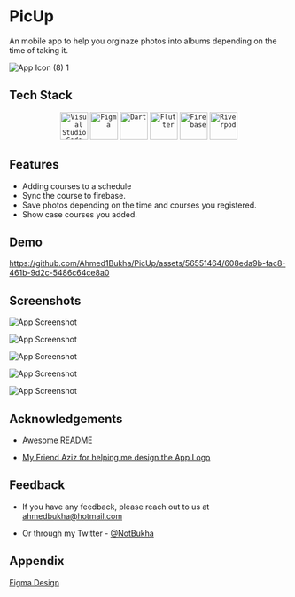 
# PicUp

An mobile app to help you orginaze photos into albums depending on the time of taking it. 


![App Icon (8) 1](https://github.com/Ahmed1Bukha/PicUp/assets/56551464/789efd3b-87ca-4e9d-8d93-c15e33d5a6df)




## Tech Stack

<div align="center">
	<code><img width="50" src="https://user-images.githubusercontent.com/25181517/192108891-d86b6220-e232-423a-bf5f-90903e6887c3.png" alt="Visual Studio Code" title="Visual Studio Code"/></code>
	<code><img width="50" src="https://user-images.githubusercontent.com/25181517/189715289-df3ee512-6eca-463f-a0f4-c10d94a06b2f.png" alt="Figma" title="Figma"/></code>
	<code><img width="50" src="https://user-images.githubusercontent.com/25181517/186150304-1568ffdf-4c62-4bdc-9cf1-8d8efcea7c5b.png" alt="Dart" title="Dart"/></code>
	<code><img width="50" src="https://user-images.githubusercontent.com/25181517/186150365-da1eccce-6201-487c-8649-45e9e99435fd.png" alt="Flutter" title="Flutter"/></code>
	<code><img width="50" src="https://user-images.githubusercontent.com/25181517/189716855-2c69ca7a-5149-4647-936d-780610911353.png" alt="Firebase" title="Firebase"/></code>
    	<code><img width="50" src="https://media.discordapp.net/attachments/817968941467959316/1232564033916239872/logo_1_1.png?ex=6629ea35&is=662898b5&hm=ac0a2d30b697ba79b225c959f8938c9934a50d6fb39214da8bec9d4d1721c117&=&format=webp&quality=lossless" alt="Riverpod" title="Riverpod"/></code>
</div>

## Features

- Adding courses to a schedule
- Sync the course to firebase.
- Save photos depending on the time and courses you registered.
- Show case courses you added.


## Demo

https://github.com/Ahmed1Bukha/PicUp/assets/56551464/608eda9b-fac8-461b-9d2c-5486c64ce8a0


## Screenshots

![App Screenshot](https://media.discordapp.net/attachments/1189505783357001781/1232945152155455528/Screenshot_20240425_094329.jpg?ex=662b4d27&is=6629fba7&hm=1ec27db8ae469142f0a5842725965e1fa1b2b20a76ff463f699436f35807882d&=&format=webp&width=550&height=1192)

![App Screenshot](https://media.discordapp.net/attachments/1189505783357001781/1232945152960761856/Screenshot_20240425_094302.jpg?ex=662b4d27&is=6629fba7&hm=79e6b15c6e99aa9cdd5cb03c06dd71378889ffd22d3274530314ce010d6ae0d7&=&format=webp&width=550&height=1192)

![App Screenshot](https://media.discordapp.net/attachments/1189505783357001781/1232945153216479365/Screenshot_20240425_094220.jpg?ex=662b4d27&is=6629fba7&hm=4e27ab56e37482c3b54d2b9496b5ece8431f76a00379801f37fbfb033e70ca3f&=&format=webp&width=550&height=1192)

![App Screenshot](https://media.discordapp.net/attachments/1189505783357001781/1232945152692060170/Screenshot_20240425_094311.jpg?ex=662b4d27&is=6629fba7&hm=4470a052208021038466928ded15b8138aa34b55b3f0868b05cce10b520431bf&=&format=webp&width=550&height=800)

![App Screenshot](https://media.discordapp.net/attachments/1189505783357001781/1232945152394395689/Screenshot_20240425_094316.jpg?ex=662b4d27&is=6629fba7&hm=5bad73554db2b1d31e641928c78c25b3396606b793f257f567dc5733cdaf2a8d&=&format=webp&width=550&height=800)

## Acknowledgements


 - [Awesome README](https://github.com/matiassingers/awesome-readme)

 - [My Friend Aziz for helping me design the App Logo](https://github.com/azizbo50)

## Feedback

- If you have any feedback, please reach out to us at ahmedbukha@hotmail.com

- Or through my Twitter  - [@NotBukha](https://twitter.com/NotBukha)


## Appendix

[Figma Design](https://www.figma.com/file/quepmfuMFi78nscyHI77pH/Main?type=design&node-id=0%3A1&mode=design&t=8IhzBHWNmdpBtRGT-1) 





